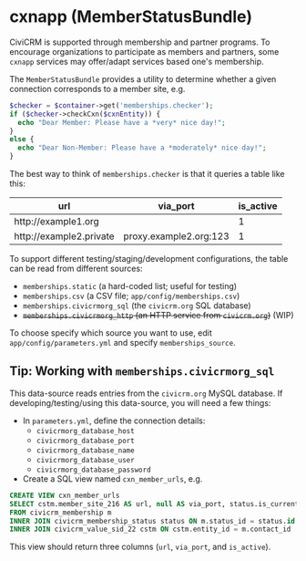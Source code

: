 # cxnapp (MemberStatusBundle)

CiviCRM is supported through membership and partner programs.
To encourage organizations to participate as members and partners,
some `cxnapp` services may offer/adapt services based one's membership.

The `MemberStatusBundle` provides a utility to determine whether
a given connection corresponds to a member site, e.g.

```php
$checker = $container->get('memberships.checker');
if ($checker->checkCxn($cxnEntity)) {
  echo "Dear Member: Please have a *very* nice day!";
}
else {
  echo "Dear Non-Member: Please have a *moderately* nice day!";
}
```

The best way to think of `memberships.checker` is that it queries a
table like this:

<table>
  <thead>
    <tr>
      <th>url</th>
      <th>via_port</th>
      <th>is_active</th>
    </tr>
  </thead>
  <tbody>
    <tr>
      <td>http://example1.org</td>
      <td></td>
      <td>1</td>
    </tr>
    <tr>
      <td>http://example2.private</td>
      <td>proxy.example2.org:123</td>
      <td>1</td>
    </tr>
  </tbody>
</table>

To support different testing/staging/development configurations, the
table can be read from different sources:

 * `memberships.static` (a hard-coded list; useful for testing)
 * `memberships.csv` (a CSV file; `app/config/memberships.csv`)
 * `memberships.civicrmorg_sql` (the `civicrm.org` SQL database)
 * ~~`memberships.civicrmorg_http` (an HTTP service from `civicrm.org`)~~ (WIP)

To choose specify which source you want to use, edit `app/config/parameters.yml`
and specify `memberships_source`.

## Tip: Working with `memberships.civicrmorg_sql`

This data-source reads entries from the `civicrm.org` MySQL database. If
developing/testing/using this data-source, you will need a few things:

 * In `parameters.yml`, define the connection details:
   * `civicrmorg_database_host`
   * `civicrmorg_database_port`
   * `civicrmorg_database_name`
   * `civicrmorg_database_user`
   * `civicrmorg_database_password`
 * Create a SQL view named `cxn_member_urls`, e.g.

```sql
CREATE VIEW cxn_member_urls
SELECT cstm.member_site_216 AS url, null AS via_port, status.is_current_member AS is_active
FROM civicrm_membership m
INNER JOIN civicrm_membership_status status ON m.status_id = status.id
INNER JOIN civicrm_value_sid_22 cstm ON cstm.entity_id = m.contact_id
```

This view should return three columns (`url`, `via_port`, and `is_active`).
